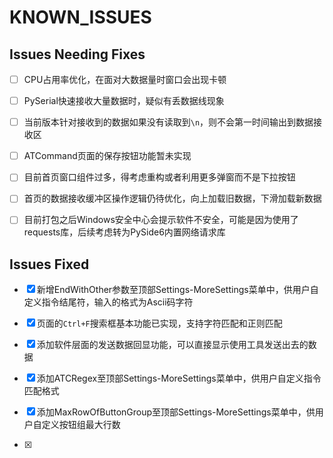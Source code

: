 # KNOWN_ISSUES

## Issues Needing Fixes

- [ ] CPU占用率优化，在面对大数据量时窗口会出现卡顿

- [ ] PySerial快速接收大量数据时，疑似有丢数据线现象

- [ ] 当前版本针对接收到的数据如果没有读取到`\n`，则不会第一时间输出到数据接收区

- [ ] ATCommand页面的保存按钮功能暂未实现

- [ ] 目前首页窗口组件过多，得考虑重构或者利用更多弹窗而不是下拉按钮

- [ ] 首页的数据接收缓冲区操作逻辑仍待优化，向上加载旧数据，下滑加载新数据

- [ ] 目前打包之后Windows安全中心会提示软件不安全，可能是因为使用了requests库，后续考虑转为PySide6内置网络请求库


## Issues Fixed

- [x] 新增EndWithOther参数至顶部Settings-MoreSettings菜单中，供用户自定义指令结尾符，输入的格式为Ascii码字符

- [x] 页面的`Ctrl+F`搜索框基本功能已实现，支持字符匹配和正则匹配

- [x] 添加软件层面的发送数据回显功能，可以直接显示使用工具发送出去的数据

- [x] 添加ATCRegex至顶部Settings-MoreSettings菜单中，供用户自定义指令匹配格式

- [x] 添加MaxRowOfButtonGroup至顶部Settings-MoreSettings菜单中，供用户自定义按钮组最大行数

- [x] 